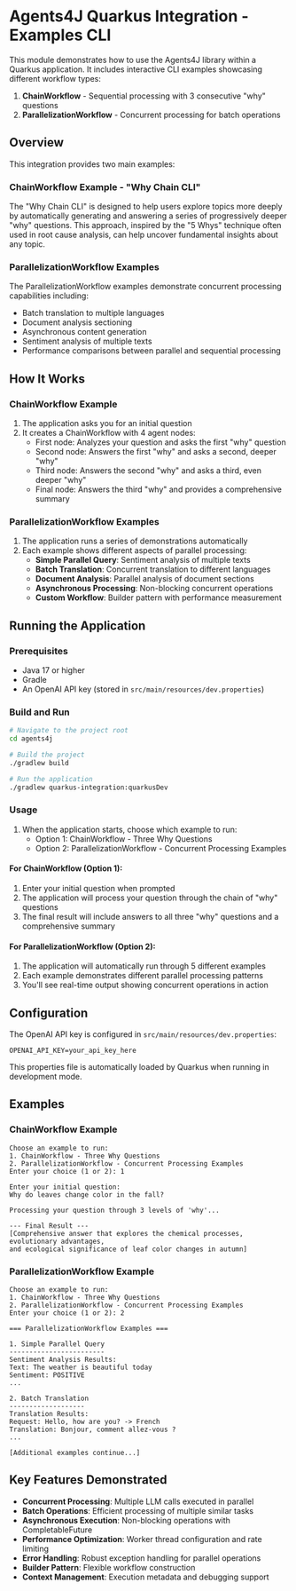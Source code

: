 # Agents4J Quarkus Integration - Examples CLI

This module demonstrates how to use the Agents4J library within a Quarkus application. It includes interactive CLI examples showcasing different workflow types:

1. **ChainWorkflow** - Sequential processing with 3 consecutive "why" questions
2. **ParallelizationWorkflow** - Concurrent processing for batch operations

## Overview

This integration provides two main examples:

### ChainWorkflow Example - "Why Chain CLI"
The "Why Chain CLI" is designed to help users explore topics more deeply by automatically generating and answering a series of progressively deeper "why" questions. This approach, inspired by the "5 Whys" technique often used in root cause analysis, can help uncover fundamental insights about any topic.

### ParallelizationWorkflow Examples
The ParallelizationWorkflow examples demonstrate concurrent processing capabilities including:
- Batch translation to multiple languages
- Document analysis sectioning
- Asynchronous content generation
- Sentiment analysis of multiple texts
- Performance comparisons between parallel and sequential processing

## How It Works

### ChainWorkflow Example
1. The application asks you for an initial question
2. It creates a ChainWorkflow with 4 agent nodes:
   - First node: Analyzes your question and asks the first "why" question
   - Second node: Answers the first "why" and asks a second, deeper "why"
   - Third node: Answers the second "why" and asks a third, even deeper "why"
   - Final node: Answers the third "why" and provides a comprehensive summary

### ParallelizationWorkflow Examples
1. The application runs a series of demonstrations automatically
2. Each example shows different aspects of parallel processing:
   - **Simple Parallel Query**: Sentiment analysis of multiple texts
   - **Batch Translation**: Concurrent translation to different languages
   - **Document Analysis**: Parallel analysis of document sections
   - **Asynchronous Processing**: Non-blocking concurrent operations
   - **Custom Workflow**: Builder pattern with performance measurement

## Running the Application

### Prerequisites

- Java 17 or higher
- Gradle
- An OpenAI API key (stored in `src/main/resources/dev.properties`)

### Build and Run

```bash
# Navigate to the project root
cd agents4j

# Build the project
./gradlew build

# Run the application
./gradlew quarkus-integration:quarkusDev
```

### Usage

1. When the application starts, choose which example to run:
   - Option 1: ChainWorkflow - Three Why Questions
   - Option 2: ParallelizationWorkflow - Concurrent Processing Examples

#### For ChainWorkflow (Option 1):
1. Enter your initial question when prompted
2. The application will process your question through the chain of "why" questions
3. The final result will include answers to all three "why" questions and a comprehensive summary

#### For ParallelizationWorkflow (Option 2):
1. The application will automatically run through 5 different examples
2. Each example demonstrates different parallel processing patterns
3. You'll see real-time output showing concurrent operations in action

## Configuration

The OpenAI API key is configured in `src/main/resources/dev.properties`:

```properties
OPENAI_API_KEY=your_api_key_here
```

This properties file is automatically loaded by Quarkus when running in development mode.

## Examples

### ChainWorkflow Example
```
Choose an example to run:
1. ChainWorkflow - Three Why Questions
2. ParallelizationWorkflow - Concurrent Processing Examples
Enter your choice (1 or 2): 1

Enter your initial question:
Why do leaves change color in the fall?

Processing your question through 3 levels of 'why'...

--- Final Result ---
[Comprehensive answer that explores the chemical processes, evolutionary advantages, 
and ecological significance of leaf color changes in autumn]
```

### ParallelizationWorkflow Example
```
Choose an example to run:
1. ChainWorkflow - Three Why Questions
2. ParallelizationWorkflow - Concurrent Processing Examples
Enter your choice (1 or 2): 2

=== ParallelizationWorkflow Examples ===

1. Simple Parallel Query
------------------------
Sentiment Analysis Results:
Text: The weather is beautiful today
Sentiment: POSITIVE
...

2. Batch Translation
-------------------
Translation Results:
Request: Hello, how are you? -> French
Translation: Bonjour, comment allez-vous ?
...

[Additional examples continue...]
```

## Key Features Demonstrated

- **Concurrent Processing**: Multiple LLM calls executed in parallel
- **Batch Operations**: Efficient processing of multiple similar tasks
- **Asynchronous Execution**: Non-blocking operations with CompletableFuture
- **Performance Optimization**: Worker thread configuration and rate limiting
- **Error Handling**: Robust exception handling for parallel operations
- **Builder Pattern**: Flexible workflow construction
- **Context Management**: Execution metadata and debugging support
